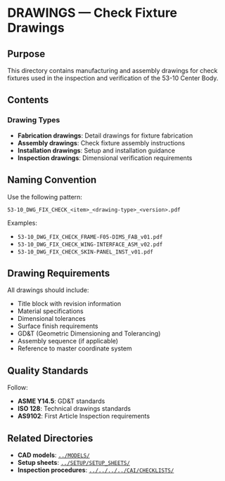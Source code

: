 # DRAWINGS — Check Fixture Drawings

## Purpose

This directory contains manufacturing and assembly drawings for check fixtures used in the inspection and verification of the 53-10 Center Body.

## Contents

### Drawing Types
- **Fabrication drawings**: Detail drawings for fixture fabrication
- **Assembly drawings**: Check fixture assembly instructions
- **Installation drawings**: Setup and installation guidance
- **Inspection drawings**: Dimensional verification requirements

## Naming Convention

Use the following pattern:
```
53-10_DWG_FIX_CHECK_<item>_<drawing-type>_<version>.pdf
```

Examples:
- `53-10_DWG_FIX_CHECK_FRAME-F05-DIMS_FAB_v01.pdf`
- `53-10_DWG_FIX_CHECK_WING-INTERFACE_ASM_v02.pdf`
- `53-10_DWG_FIX_CHECK_SKIN-PANEL_INST_v01.pdf`

## Drawing Requirements

All drawings should include:
- Title block with revision information
- Material specifications
- Dimensional tolerances
- Surface finish requirements
- GD&T (Geometric Dimensioning and Tolerancing)
- Assembly sequence (if applicable)
- Reference to master coordinate system

## Quality Standards

Follow:
- **ASME Y14.5**: GD&T standards
- **ISO 128**: Technical drawings standards
- **AS9102**: First Article Inspection requirements

## Related Directories

- **CAD models**: [`../MODELS/`](../MODELS/)
- **Setup sheets**: [`../SETUP/SETUP_SHEETS/`](../SETUP/SETUP_SHEETS/)
- **Inspection procedures**: [`../../../../CAI/CHECKLISTS/`](../../../../CAI/CHECKLISTS/)
